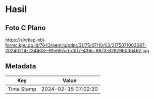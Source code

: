 # Hasil

## Foto C Plano

https://sirekap-obj-formc.kpu.go.id/7643/pemilu/pdpr/31/75/07/10/03/3175071003087-20240214-234403--91e697cd-d017-436c-9873-328296006492.jpg


## Metadata

| Key        | Value               |
| ---------- | ------------------- |
| Time Stamp | 2024-02-15 07:02:30 |



